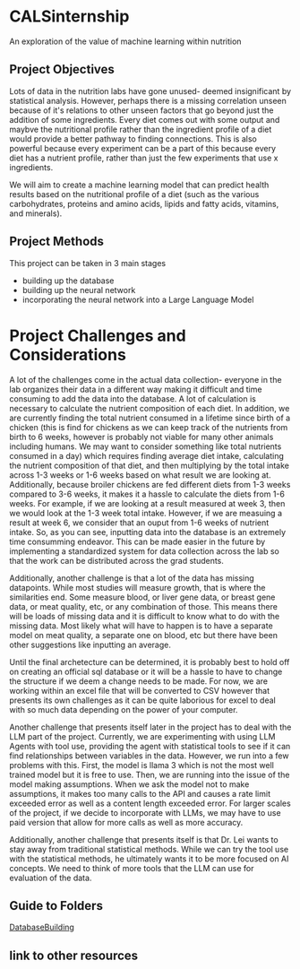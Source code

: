 # CALSinternship
An exploration of the value of machine learning within nutrition

## Project Objectives
Lots of data in the nutrition labs have gone unused- deemed insignificant by statistical analysis. However, perhaps there is a missing correlation unseen because of it's relations to other unseen factors that go beyond just the addition of some ingredients. Every diet comes out with some output and maybve the nutritional profile rather than the ingredient profile of a diet would provide a better pathway to finding connections. This is also powerful because every experiment can be a part of this because every diet has a nutrient profile, rather than just the few experiments that use x ingredients. 

We will aim to create a machine learning model that can predict health results based on the nutritional profile of a diet (such as the various carbohydrates, proteins and amino acids, lipids and fatty acids, vitamins, and minerals).

## Project Methods
This project can be taken in 3 main stages 
- building up the database
- building up the neural network
- incorporating the neural network into a Large Language Model

# Project Challenges and Considerations 
A lot of the challenges come in the actual data collection- everyone in the lab organizes their data in a different way making it difficult and time consuming to add the data into the database. A lot of calculation is necessary to calculate the nutrient composition of each diet. In addition, we are currently finding the total nutrient consumed in a lifetime since birth of a chicken (this is find for chickens as we can keep track of the nutrients from birth to 6 weeks, however is probably not viable for many other animals including humans. We may want to consider something like total nutrients consumed in a day) which requires finding average diet intake, calculating the nutrient composition of that diet, and then multiplying by the total intake across 1-3 weeks or 1-6 weeks based on what result we are looking at. Additionally, because broiler chickens are fed different diets from 1-3 weeks compared to 3-6 weeks, it makes it a hassle to calculate the diets from 1-6 weeks. For example, if we are looking at a result measured at week 3, then we would look at the 1-3 week total intake. However, if we are measuing a result at week 6, we consider that an ouput from 1-6 weeks of nutrient intake. So, as you can see, inputting data into the database is an extremely time consumming endeavor. This can be made easier in the future by implementing a standardized system for data collection across the lab so that the work can be distributed across the grad students.

Additionally, another challenge is that a lot of the data has missing datapoints. While most studies will measure growth, that is where the similarities end. Some measure blood, or liver gene data, or breast gene data, or meat quality, etc, or any combination of those. This means there will be loads of missing data and it is difficult to know what to do with the missing data. Most likely what will have to happen is to have a separate model on meat quality, a separate one on blood, etc but there have been other suggestions like inputting an average.

Until the final archetecture can be determined, it is probably best to hold off on creating an official sql database or it will be a hassle to have to change the structure if we deem a change needs to be made. For now, we are working within an excel file that will be converted to CSV however that presents its own challenges as it can be quite laborious for excel to deal with so much data depending on the power of your computer. 

Another challenge that presents itself later in the project has to deal with the LLM part of the project. Currently, we are experimenting with using LLM Agents with tool use, providing the agent with statistical tools to see if it can find relationships between variables in the data. However, we run into a few problems with this. First, the model is llama 3 which is not the most well trained model but it is free to use. Then, we are running into the issue of the model making assumptions. When we ask the model not to make assumptions, it makes too many calls to the API and causes a rate limit exceeded error as well as a content length exceeded error. For larger scales of the project, if we decide to incorporate with LLMs, we may have to use paid version that allow for more calls as well as more accuracy. 

Additionally, another challenge that presents itself is that Dr. Lei wants to stay away from traditional statistical methods. While we can try the tool use with the statistical methods, he ultimately wants it to be more focused on AI concepts. We need to think of more tools that the LLM can use for evaluation of the data.

## Guide to Folders
[DatabaseBuilding](./DatabaseBuilding)


## link to other resources
